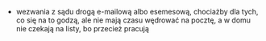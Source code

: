 * wezwania z sądu drogą e-mailową albo esemesową, chociażby dla tych, co się na to godzą, 
  ale nie mają czasu wędrować na pocztę, a w domu nie czekają na listy, bo przecież pracują
